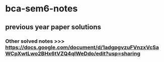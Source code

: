 # bca-sem6-notes
## previous year paper solutions
### Other solved notes >>> https://docs.google.com/document/d/1adgpgvzuFVnzxVcSaWCpXwtLwo2BHx6tVZQ4qlWeDdo/edit?usp=sharing
